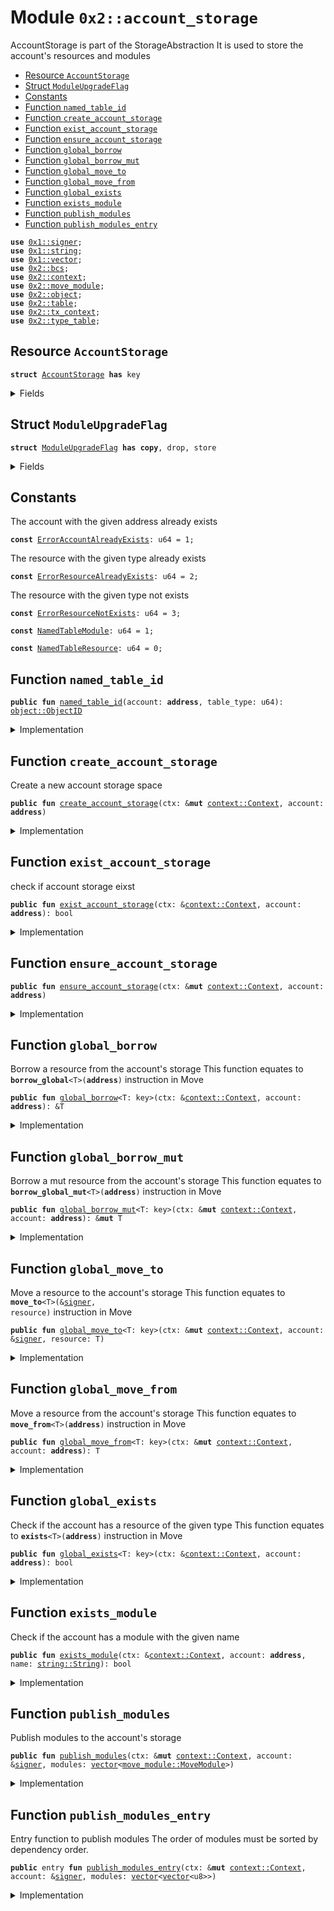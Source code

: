 
<a name="0x2_account_storage"></a>

# Module `0x2::account_storage`

AccountStorage is part of the StorageAbstraction
It is used to store the account's resources and modules


-  [Resource `AccountStorage`](#0x2_account_storage_AccountStorage)
-  [Struct `ModuleUpgradeFlag`](#0x2_account_storage_ModuleUpgradeFlag)
-  [Constants](#@Constants_0)
-  [Function `named_table_id`](#0x2_account_storage_named_table_id)
-  [Function `create_account_storage`](#0x2_account_storage_create_account_storage)
-  [Function `exist_account_storage`](#0x2_account_storage_exist_account_storage)
-  [Function `ensure_account_storage`](#0x2_account_storage_ensure_account_storage)
-  [Function `global_borrow`](#0x2_account_storage_global_borrow)
-  [Function `global_borrow_mut`](#0x2_account_storage_global_borrow_mut)
-  [Function `global_move_to`](#0x2_account_storage_global_move_to)
-  [Function `global_move_from`](#0x2_account_storage_global_move_from)
-  [Function `global_exists`](#0x2_account_storage_global_exists)
-  [Function `exists_module`](#0x2_account_storage_exists_module)
-  [Function `publish_modules`](#0x2_account_storage_publish_modules)
-  [Function `publish_modules_entry`](#0x2_account_storage_publish_modules_entry)


<pre><code><b>use</b> <a href="">0x1::signer</a>;
<b>use</b> <a href="">0x1::string</a>;
<b>use</b> <a href="">0x1::vector</a>;
<b>use</b> <a href="bcs.md#0x2_bcs">0x2::bcs</a>;
<b>use</b> <a href="context.md#0x2_context">0x2::context</a>;
<b>use</b> <a href="move_module.md#0x2_move_module">0x2::move_module</a>;
<b>use</b> <a href="object.md#0x2_object">0x2::object</a>;
<b>use</b> <a href="table.md#0x2_table">0x2::table</a>;
<b>use</b> <a href="tx_context.md#0x2_tx_context">0x2::tx_context</a>;
<b>use</b> <a href="type_table.md#0x2_type_table">0x2::type_table</a>;
</code></pre>



<a name="0x2_account_storage_AccountStorage"></a>

## Resource `AccountStorage`



<pre><code><b>struct</b> <a href="account_storage.md#0x2_account_storage_AccountStorage">AccountStorage</a> <b>has</b> key
</code></pre>



<details>
<summary>Fields</summary>


<dl>
<dt>
<code>resources: <a href="type_table.md#0x2_type_table_TypeTable">type_table::TypeTable</a></code>
</dt>
<dd>

</dd>
<dt>
<code>modules: <a href="table.md#0x2_table_Table">table::Table</a>&lt;<a href="_String">string::String</a>, <a href="move_module.md#0x2_move_module_MoveModule">move_module::MoveModule</a>&gt;</code>
</dt>
<dd>

</dd>
</dl>


</details>

<a name="0x2_account_storage_ModuleUpgradeFlag"></a>

## Struct `ModuleUpgradeFlag`



<pre><code><b>struct</b> <a href="account_storage.md#0x2_account_storage_ModuleUpgradeFlag">ModuleUpgradeFlag</a> <b>has</b> <b>copy</b>, drop, store
</code></pre>



<details>
<summary>Fields</summary>


<dl>
<dt>
<code>is_upgrade: bool</code>
</dt>
<dd>

</dd>
</dl>


</details>

<a name="@Constants_0"></a>

## Constants


<a name="0x2_account_storage_ErrorAccountAlreadyExists"></a>

The account with the given address already exists


<pre><code><b>const</b> <a href="account_storage.md#0x2_account_storage_ErrorAccountAlreadyExists">ErrorAccountAlreadyExists</a>: u64 = 1;
</code></pre>



<a name="0x2_account_storage_ErrorResourceAlreadyExists"></a>

The resource with the given type already exists


<pre><code><b>const</b> <a href="account_storage.md#0x2_account_storage_ErrorResourceAlreadyExists">ErrorResourceAlreadyExists</a>: u64 = 2;
</code></pre>



<a name="0x2_account_storage_ErrorResourceNotExists"></a>

The resource with the given type not exists


<pre><code><b>const</b> <a href="account_storage.md#0x2_account_storage_ErrorResourceNotExists">ErrorResourceNotExists</a>: u64 = 3;
</code></pre>



<a name="0x2_account_storage_NamedTableModule"></a>



<pre><code><b>const</b> <a href="account_storage.md#0x2_account_storage_NamedTableModule">NamedTableModule</a>: u64 = 1;
</code></pre>



<a name="0x2_account_storage_NamedTableResource"></a>



<pre><code><b>const</b> <a href="account_storage.md#0x2_account_storage_NamedTableResource">NamedTableResource</a>: u64 = 0;
</code></pre>



<a name="0x2_account_storage_named_table_id"></a>

## Function `named_table_id`



<pre><code><b>public</b> <b>fun</b> <a href="account_storage.md#0x2_account_storage_named_table_id">named_table_id</a>(account: <b>address</b>, table_type: u64): <a href="object.md#0x2_object_ObjectID">object::ObjectID</a>
</code></pre>



<details>
<summary>Implementation</summary>


<pre><code><b>public</b> <b>fun</b> <a href="account_storage.md#0x2_account_storage_named_table_id">named_table_id</a>(account: <b>address</b>, table_type: u64): ObjectID{
    <a href="object.md#0x2_object_address_to_object_id">object::address_to_object_id</a>(<a href="tx_context.md#0x2_tx_context_derive_id">tx_context::derive_id</a>(<a href="_to_bytes">bcs::to_bytes</a>(&account), table_type))
}
</code></pre>



</details>

<a name="0x2_account_storage_create_account_storage"></a>

## Function `create_account_storage`

Create a new account storage space


<pre><code><b>public</b> <b>fun</b> <a href="account_storage.md#0x2_account_storage_create_account_storage">create_account_storage</a>(ctx: &<b>mut</b> <a href="context.md#0x2_context_Context">context::Context</a>, account: <b>address</b>)
</code></pre>



<details>
<summary>Implementation</summary>


<pre><code><b>public</b> <b>fun</b> <a href="account_storage.md#0x2_account_storage_create_account_storage">create_account_storage</a>(ctx: &<b>mut</b> Context, account: <b>address</b>) {
    <b>let</b> object_id = <a href="object.md#0x2_object_address_to_object_id">object::address_to_object_id</a>(account);
    <b>assert</b>!(!<a href="context.md#0x2_context_exist_object">context::exist_object</a>&lt;<a href="account_storage.md#0x2_account_storage_AccountStorage">AccountStorage</a>&gt;(ctx, object_id), <a href="account_storage.md#0x2_account_storage_ErrorAccountAlreadyExists">ErrorAccountAlreadyExists</a>);
    <b>let</b> <a href="account_storage.md#0x2_account_storage">account_storage</a> = <a href="account_storage.md#0x2_account_storage_AccountStorage">AccountStorage</a> {
        resources: <a href="type_table.md#0x2_type_table_new_with_id">type_table::new_with_id</a>(<a href="account_storage.md#0x2_account_storage_named_table_id">named_table_id</a>(account, <a href="account_storage.md#0x2_account_storage_NamedTableResource">NamedTableResource</a>)),
        modules: <a href="table.md#0x2_table_new_with_id">table::new_with_id</a>(<a href="account_storage.md#0x2_account_storage_named_table_id">named_table_id</a>(account, <a href="account_storage.md#0x2_account_storage_NamedTableModule">NamedTableModule</a>)),
    };
    <b>let</b> obj = <a href="context.md#0x2_context_new_object_with_id">context::new_object_with_id</a>(ctx, object_id, <a href="account_storage.md#0x2_account_storage">account_storage</a>);
    <a href="object.md#0x2_object_transfer_extend">object::transfer_extend</a>(&<b>mut</b> obj, account);
    <a href="object.md#0x2_object_to_permanent">object::to_permanent</a>(obj);
}
</code></pre>



</details>

<a name="0x2_account_storage_exist_account_storage"></a>

## Function `exist_account_storage`

check if account storage eixst


<pre><code><b>public</b> <b>fun</b> <a href="account_storage.md#0x2_account_storage_exist_account_storage">exist_account_storage</a>(ctx: &<a href="context.md#0x2_context_Context">context::Context</a>, account: <b>address</b>): bool
</code></pre>



<details>
<summary>Implementation</summary>


<pre><code><b>public</b> <b>fun</b> <a href="account_storage.md#0x2_account_storage_exist_account_storage">exist_account_storage</a>(ctx: &Context, account: <b>address</b>): bool {
    <b>let</b> object_id = <a href="object.md#0x2_object_address_to_object_id">object::address_to_object_id</a>(account);
    <a href="context.md#0x2_context_exist_object">context::exist_object</a>&lt;<a href="account_storage.md#0x2_account_storage_AccountStorage">AccountStorage</a>&gt;(ctx, object_id)
}
</code></pre>



</details>

<a name="0x2_account_storage_ensure_account_storage"></a>

## Function `ensure_account_storage`



<pre><code><b>public</b> <b>fun</b> <a href="account_storage.md#0x2_account_storage_ensure_account_storage">ensure_account_storage</a>(ctx: &<b>mut</b> <a href="context.md#0x2_context_Context">context::Context</a>, account: <b>address</b>)
</code></pre>



<details>
<summary>Implementation</summary>


<pre><code><b>public</b> <b>fun</b> <a href="account_storage.md#0x2_account_storage_ensure_account_storage">ensure_account_storage</a>(ctx: &<b>mut</b> Context, account: <b>address</b>) {
    <b>if</b> (!<a href="account_storage.md#0x2_account_storage_exist_account_storage">exist_account_storage</a>(ctx, account)) {
        <a href="account_storage.md#0x2_account_storage_create_account_storage">create_account_storage</a>(ctx, account);
    }
}
</code></pre>



</details>

<a name="0x2_account_storage_global_borrow"></a>

## Function `global_borrow`

Borrow a resource from the account's storage
This function equates to <code><b>borrow_global</b>&lt;T&gt;(<b>address</b>)</code> instruction in Move


<pre><code><b>public</b> <b>fun</b> <a href="account_storage.md#0x2_account_storage_global_borrow">global_borrow</a>&lt;T: key&gt;(ctx: &<a href="context.md#0x2_context_Context">context::Context</a>, account: <b>address</b>): &T
</code></pre>



<details>
<summary>Implementation</summary>


<pre><code><b>public</b> <b>fun</b> <a href="account_storage.md#0x2_account_storage_global_borrow">global_borrow</a>&lt;T: key&gt;(ctx: &Context, account: <b>address</b>): &T {
    <b>let</b> <a href="account_storage.md#0x2_account_storage">account_storage</a> = <a href="account_storage.md#0x2_account_storage_borrow_account_storage">borrow_account_storage</a>(ctx, account);
    <a href="account_storage.md#0x2_account_storage_borrow_resource_from_account_storage">borrow_resource_from_account_storage</a>&lt;T&gt;(<a href="account_storage.md#0x2_account_storage">account_storage</a>)
}
</code></pre>



</details>

<a name="0x2_account_storage_global_borrow_mut"></a>

## Function `global_borrow_mut`

Borrow a mut resource from the account's storage
This function equates to <code><b>borrow_global_mut</b>&lt;T&gt;(<b>address</b>)</code> instruction in Move


<pre><code><b>public</b> <b>fun</b> <a href="account_storage.md#0x2_account_storage_global_borrow_mut">global_borrow_mut</a>&lt;T: key&gt;(ctx: &<b>mut</b> <a href="context.md#0x2_context_Context">context::Context</a>, account: <b>address</b>): &<b>mut</b> T
</code></pre>



<details>
<summary>Implementation</summary>


<pre><code><b>public</b> <b>fun</b> <a href="account_storage.md#0x2_account_storage_global_borrow_mut">global_borrow_mut</a>&lt;T: key&gt;(ctx: &<b>mut</b> Context, account: <b>address</b>): &<b>mut</b> T {
    <b>let</b> <a href="account_storage.md#0x2_account_storage">account_storage</a> = <a href="account_storage.md#0x2_account_storage_borrow_account_storage_mut">borrow_account_storage_mut</a>(ctx, account);
    <a href="account_storage.md#0x2_account_storage_borrow_mut_resource_from_account_storage">borrow_mut_resource_from_account_storage</a>&lt;T&gt;(<a href="account_storage.md#0x2_account_storage">account_storage</a>)
}
</code></pre>



</details>

<a name="0x2_account_storage_global_move_to"></a>

## Function `global_move_to`

Move a resource to the account's storage
This function equates to <code><b>move_to</b>&lt;T&gt;(&<a href="">signer</a>, resource)</code> instruction in Move


<pre><code><b>public</b> <b>fun</b> <a href="account_storage.md#0x2_account_storage_global_move_to">global_move_to</a>&lt;T: key&gt;(ctx: &<b>mut</b> <a href="context.md#0x2_context_Context">context::Context</a>, account: &<a href="">signer</a>, resource: T)
</code></pre>



<details>
<summary>Implementation</summary>


<pre><code><b>public</b> <b>fun</b> <a href="account_storage.md#0x2_account_storage_global_move_to">global_move_to</a>&lt;T: key&gt;(ctx: &<b>mut</b> Context, account: &<a href="">signer</a>, resource: T){
    <b>let</b> account_address = <a href="_address_of">signer::address_of</a>(account);
    //Auto create the account storage when <b>move</b> resource <b>to</b> the account
    <a href="account_storage.md#0x2_account_storage_ensure_account_storage">ensure_account_storage</a>(ctx, account_address);
    <b>let</b> <a href="account_storage.md#0x2_account_storage">account_storage</a> = <a href="account_storage.md#0x2_account_storage_borrow_account_storage_mut">borrow_account_storage_mut</a>(ctx, account_address);
    <a href="account_storage.md#0x2_account_storage_add_resource_to_account_storage">add_resource_to_account_storage</a>(<a href="account_storage.md#0x2_account_storage">account_storage</a>, resource);
}
</code></pre>



</details>

<a name="0x2_account_storage_global_move_from"></a>

## Function `global_move_from`

Move a resource from the account's storage
This function equates to <code><b>move_from</b>&lt;T&gt;(<b>address</b>)</code> instruction in Move


<pre><code><b>public</b> <b>fun</b> <a href="account_storage.md#0x2_account_storage_global_move_from">global_move_from</a>&lt;T: key&gt;(ctx: &<b>mut</b> <a href="context.md#0x2_context_Context">context::Context</a>, account: <b>address</b>): T
</code></pre>



<details>
<summary>Implementation</summary>


<pre><code><b>public</b> <b>fun</b> <a href="account_storage.md#0x2_account_storage_global_move_from">global_move_from</a>&lt;T: key&gt;(ctx: &<b>mut</b> Context, account: <b>address</b>): T {
    <b>let</b> <a href="account_storage.md#0x2_account_storage">account_storage</a> = <a href="account_storage.md#0x2_account_storage_borrow_account_storage_mut">borrow_account_storage_mut</a>(ctx, account);
    <a href="account_storage.md#0x2_account_storage_remove_resource_from_account_storage">remove_resource_from_account_storage</a>&lt;T&gt;(<a href="account_storage.md#0x2_account_storage">account_storage</a>)
}
</code></pre>



</details>

<a name="0x2_account_storage_global_exists"></a>

## Function `global_exists`

Check if the account has a resource of the given type
This function equates to <code><b>exists</b>&lt;T&gt;(<b>address</b>)</code> instruction in Move


<pre><code><b>public</b> <b>fun</b> <a href="account_storage.md#0x2_account_storage_global_exists">global_exists</a>&lt;T: key&gt;(ctx: &<a href="context.md#0x2_context_Context">context::Context</a>, account: <b>address</b>): bool
</code></pre>



<details>
<summary>Implementation</summary>


<pre><code><b>public</b> <b>fun</b> <a href="account_storage.md#0x2_account_storage_global_exists">global_exists</a>&lt;T: key&gt;(ctx: &Context, account: <b>address</b>) : bool {
    <b>if</b> (<a href="account_storage.md#0x2_account_storage_exist_account_storage">exist_account_storage</a>(ctx, account)) {
        <b>let</b> <a href="account_storage.md#0x2_account_storage">account_storage</a> = <a href="account_storage.md#0x2_account_storage_borrow_account_storage">borrow_account_storage</a>(ctx, account);
        <a href="account_storage.md#0x2_account_storage_exists_resource_at_account_storage">exists_resource_at_account_storage</a>&lt;T&gt;(<a href="account_storage.md#0x2_account_storage">account_storage</a>)
    }<b>else</b>{
        <b>false</b>
    }
}
</code></pre>



</details>

<a name="0x2_account_storage_exists_module"></a>

## Function `exists_module`

Check if the account has a module with the given name


<pre><code><b>public</b> <b>fun</b> <a href="account_storage.md#0x2_account_storage_exists_module">exists_module</a>(ctx: &<a href="context.md#0x2_context_Context">context::Context</a>, account: <b>address</b>, name: <a href="_String">string::String</a>): bool
</code></pre>



<details>
<summary>Implementation</summary>


<pre><code><b>public</b> <b>fun</b> <a href="account_storage.md#0x2_account_storage_exists_module">exists_module</a>(ctx: &Context, account: <b>address</b>, name: String): bool {
    <b>let</b> <a href="account_storage.md#0x2_account_storage">account_storage</a> = <a href="account_storage.md#0x2_account_storage_borrow_account_storage">borrow_account_storage</a>(ctx, account);
    <a href="account_storage.md#0x2_account_storage_exists_module_at_account_storage">exists_module_at_account_storage</a>(<a href="account_storage.md#0x2_account_storage">account_storage</a>, name)
}
</code></pre>



</details>

<a name="0x2_account_storage_publish_modules"></a>

## Function `publish_modules`

Publish modules to the account's storage


<pre><code><b>public</b> <b>fun</b> <a href="account_storage.md#0x2_account_storage_publish_modules">publish_modules</a>(ctx: &<b>mut</b> <a href="context.md#0x2_context_Context">context::Context</a>, account: &<a href="">signer</a>, modules: <a href="">vector</a>&lt;<a href="move_module.md#0x2_move_module_MoveModule">move_module::MoveModule</a>&gt;)
</code></pre>



<details>
<summary>Implementation</summary>


<pre><code><b>public</b> <b>fun</b> <a href="account_storage.md#0x2_account_storage_publish_modules">publish_modules</a>(ctx: &<b>mut</b> Context, account: &<a href="">signer</a>, modules: <a href="">vector</a>&lt;MoveModule&gt;) {
    <b>let</b> account_address = <a href="_address_of">signer::address_of</a>(account);
    <b>let</b> <a href="account_storage.md#0x2_account_storage">account_storage</a> = <a href="account_storage.md#0x2_account_storage_borrow_account_storage_mut">borrow_account_storage_mut</a>(ctx, account_address);
    <b>let</b> i = 0;
    <b>let</b> len = <a href="_length">vector::length</a>(&modules);
    <b>let</b> (module_names, module_names_with_init_fn) = <a href="move_module.md#0x2_move_module_sort_and_verify_modules">move_module::sort_and_verify_modules</a>(&modules, account_address);

    <b>let</b> upgrade_flag = <b>false</b>;
    <b>while</b> (i &lt; len) {
        <b>let</b> name = <a href="_pop_back">vector::pop_back</a>(&<b>mut</b> module_names);
        <b>let</b> m = <a href="account_storage.md#0x2_account_storage_pop_module_by_name">pop_module_by_name</a>(&<b>mut</b> modules, name);

        // The <b>module</b> already <b>exists</b>, which means we are upgrading the <b>module</b>
        <b>if</b> (<a href="table.md#0x2_table_contains">table::contains</a>(&<a href="account_storage.md#0x2_account_storage">account_storage</a>.modules, name)) {
            <b>let</b> old_m = <a href="table.md#0x2_table_remove">table::remove</a>(&<b>mut</b> <a href="account_storage.md#0x2_account_storage">account_storage</a>.modules, name);
            <a href="move_module.md#0x2_move_module_check_comatibility">move_module::check_comatibility</a>(&m, &old_m);
            upgrade_flag = <b>true</b>;
        } <b>else</b> {
            // request init function invoking
            <b>if</b> (<a href="_contains">vector::contains</a>(&module_names_with_init_fn, &name)) {
                <a href="move_module.md#0x2_move_module_request_init_functions">move_module::request_init_functions</a>(<a href="_singleton">vector::singleton</a>(<b>copy</b> name), account_address);
            }
        };
        <a href="table.md#0x2_table_add">table::add</a>(&<b>mut</b> <a href="account_storage.md#0x2_account_storage">account_storage</a>.modules, name, m);
        i = i + 1;
    };

    // Store <a href="account_storage.md#0x2_account_storage_ModuleUpgradeFlag">ModuleUpgradeFlag</a> in <a href="tx_context.md#0x2_tx_context">tx_context</a> which will be fetched in VM in Rust,
    // and then announce <b>to</b> the VM that the code loading cache should be considered outdated.
    <b>let</b> tx_ctx = <a href="context.md#0x2_context_tx_context_mut">context::tx_context_mut</a>(ctx);
    <b>if</b> (!<a href="tx_context.md#0x2_tx_context_contains">tx_context::contains</a>&lt;<a href="account_storage.md#0x2_account_storage_ModuleUpgradeFlag">ModuleUpgradeFlag</a>&gt;(tx_ctx)) {
        <a href="tx_context.md#0x2_tx_context_add">tx_context::add</a>(tx_ctx, <a href="account_storage.md#0x2_account_storage_ModuleUpgradeFlag">ModuleUpgradeFlag</a> { is_upgrade: upgrade_flag });
    }
}
</code></pre>



</details>

<a name="0x2_account_storage_publish_modules_entry"></a>

## Function `publish_modules_entry`

Entry function to publish modules
The order of modules must be sorted by dependency order.


<pre><code><b>public</b> entry <b>fun</b> <a href="account_storage.md#0x2_account_storage_publish_modules_entry">publish_modules_entry</a>(ctx: &<b>mut</b> <a href="context.md#0x2_context_Context">context::Context</a>, account: &<a href="">signer</a>, modules: <a href="">vector</a>&lt;<a href="">vector</a>&lt;u8&gt;&gt;)
</code></pre>



<details>
<summary>Implementation</summary>


<pre><code><b>public</b> entry <b>fun</b> <a href="account_storage.md#0x2_account_storage_publish_modules_entry">publish_modules_entry</a>(ctx: &<b>mut</b> Context, account: &<a href="">signer</a>, modules: <a href="">vector</a>&lt;<a href="">vector</a>&lt;u8&gt;&gt;) {
    <b>let</b> n_modules = <a href="_length">vector::length</a>(&modules);
    <b>let</b> i = 0;
    <b>let</b> module_vec = <a href="_empty">vector::empty</a>&lt;MoveModule&gt;();
    <b>while</b> (i &lt; n_modules) {
        <b>let</b> code_bytes = <a href="_pop_back">vector::pop_back</a>(&<b>mut</b> modules);
        <b>let</b> m = <a href="move_module.md#0x2_move_module_new">move_module::new</a>(code_bytes);
        <a href="_push_back">vector::push_back</a>(&<b>mut</b> module_vec, m);
        i = i + 1;
    };

    <a href="account_storage.md#0x2_account_storage_publish_modules">publish_modules</a>(ctx, account, module_vec);
}
</code></pre>



</details>
